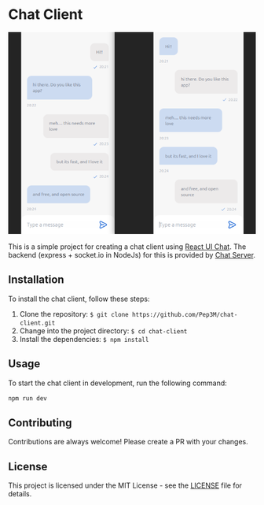 # Chat Client

![1715484432875](image/README/1715484432875.png)

This is a simple project for creating a chat client using [React UI Chat](https://www.npmjs.com/package/react-ui-chat).
The backend (express + socket.io in NodeJs) for this is provided by [Chat Server](https://github.com/Pep3M/chat-client).

## Installation

To install the chat client, follow these steps:

1. Clone the repository: `$ git clone https://github.com/Pep3M/chat-client.git`
2. Change into the project directory: `$ cd chat-client`
3. Install the dependencies: `$ npm install`

## Usage

To start the chat client in development, run the following command:
  
```bash 
npm run dev
```

## Contributing

Contributions are always welcome! Please create a PR with your changes.

## License

This project is licensed under the MIT License - see the [LICENSE](LICENSE) file for details.
